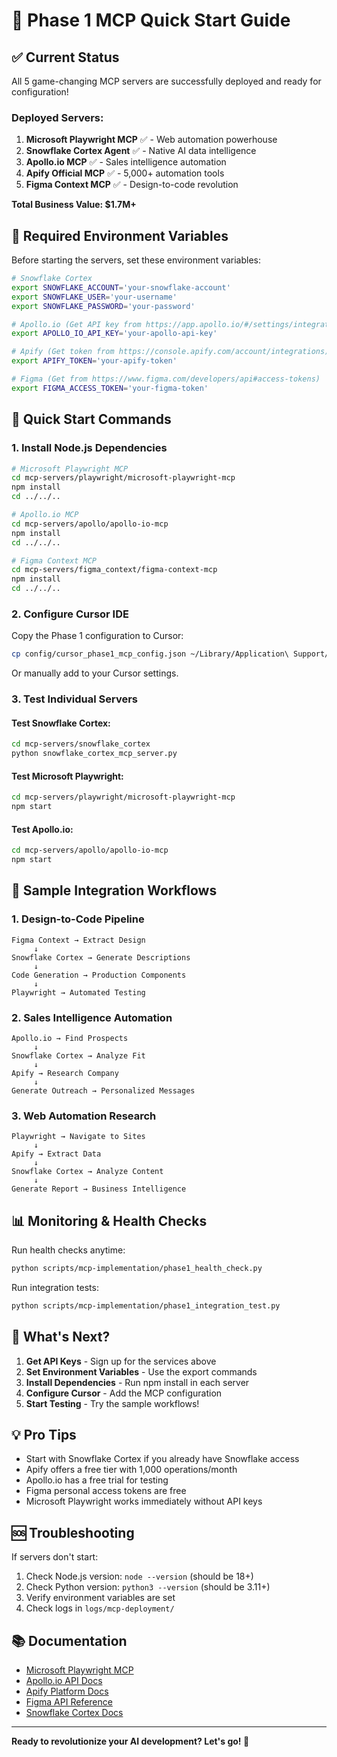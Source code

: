 # 🚀 Phase 1 MCP Quick Start Guide

## ✅ Current Status

All 5 game-changing MCP servers are successfully deployed and ready for configuration!

### Deployed Servers:
1. **Microsoft Playwright MCP** ✅ - Web automation powerhouse
2. **Snowflake Cortex Agent** ✅ - Native AI data intelligence  
3. **Apollo.io MCP** ✅ - Sales intelligence automation
4. **Apify Official MCP** ✅ - 5,000+ automation tools
5. **Figma Context MCP** ✅ - Design-to-code revolution

**Total Business Value: $1.7M+**

## 🔐 Required Environment Variables

Before starting the servers, set these environment variables:

```bash
# Snowflake Cortex
export SNOWFLAKE_ACCOUNT='your-snowflake-account'
export SNOWFLAKE_USER='your-username'
export SNOWFLAKE_PASSWORD='your-password'

# Apollo.io (Get API key from https://app.apollo.io/#/settings/integrations/api)
export APOLLO_IO_API_KEY='your-apollo-api-key'

# Apify (Get token from https://console.apify.com/account/integrations)
export APIFY_TOKEN='your-apify-token'

# Figma (Get from https://www.figma.com/developers/api#access-tokens)
export FIGMA_ACCESS_TOKEN='your-figma-token'
```

## 🎯 Quick Start Commands

### 1. Install Node.js Dependencies

```bash
# Microsoft Playwright MCP
cd mcp-servers/playwright/microsoft-playwright-mcp
npm install
cd ../../..

# Apollo.io MCP
cd mcp-servers/apollo/apollo-io-mcp
npm install
cd ../../..

# Figma Context MCP
cd mcp-servers/figma_context/figma-context-mcp
npm install
cd ../../..
```

### 2. Configure Cursor IDE

Copy the Phase 1 configuration to Cursor:

```bash
cp config/cursor_phase1_mcp_config.json ~/Library/Application\ Support/Cursor/User/globalStorage/rooveterinaryinc.roo-cline/
```

Or manually add to your Cursor settings.

### 3. Test Individual Servers

#### Test Snowflake Cortex:
```bash
cd mcp-servers/snowflake_cortex
python snowflake_cortex_mcp_server.py
```

#### Test Microsoft Playwright:
```bash
cd mcp-servers/playwright/microsoft-playwright-mcp
npm start
```

#### Test Apollo.io:
```bash
cd mcp-servers/apollo/apollo-io-mcp
npm start
```

## 🔄 Sample Integration Workflows

### 1. Design-to-Code Pipeline
```
Figma Context → Extract Design
     ↓
Snowflake Cortex → Generate Descriptions
     ↓
Code Generation → Production Components
     ↓
Playwright → Automated Testing
```

### 2. Sales Intelligence Automation
```
Apollo.io → Find Prospects
     ↓
Snowflake Cortex → Analyze Fit
     ↓
Apify → Research Company
     ↓
Generate Outreach → Personalized Messages
```

### 3. Web Automation Research
```
Playwright → Navigate to Sites
     ↓
Apify → Extract Data
     ↓
Snowflake Cortex → Analyze Content
     ↓
Generate Report → Business Intelligence
```

## 📊 Monitoring & Health Checks

Run health checks anytime:
```bash
python scripts/mcp-implementation/phase1_health_check.py
```

Run integration tests:
```bash
python scripts/mcp-implementation/phase1_integration_test.py
```

## 🎉 What's Next?

1. **Get API Keys** - Sign up for the services above
2. **Set Environment Variables** - Use the export commands
3. **Install Dependencies** - Run npm install in each server
4. **Configure Cursor** - Add the MCP configuration
5. **Start Testing** - Try the sample workflows!

## 💡 Pro Tips

- Start with Snowflake Cortex if you already have Snowflake access
- Apify offers a free tier with 1,000 operations/month
- Apollo.io has a free trial for testing
- Figma personal access tokens are free
- Microsoft Playwright works immediately without API keys

## 🆘 Troubleshooting

If servers don't start:
1. Check Node.js version: `node --version` (should be 18+)
2. Check Python version: `python3 --version` (should be 3.11+)
3. Verify environment variables are set
4. Check logs in `logs/mcp-deployment/`

## 📚 Documentation

- [Microsoft Playwright MCP](https://github.com/microsoft/playwright-mcp)
- [Apollo.io API Docs](https://apolloio.github.io/apollo-api-docs/)
- [Apify Platform Docs](https://docs.apify.com/platform/integrations/mcp)
- [Figma API Reference](https://www.figma.com/developers/api)
- [Snowflake Cortex Docs](https://docs.snowflake.com/en/guides/snowflake-cortex)

---

**Ready to revolutionize your AI development? Let's go! 🚀**
